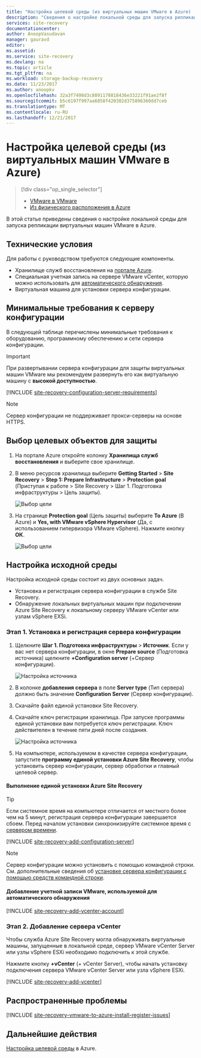 ```yaml
---
title: "Настройка целевой среды (из виртуальных машин VMware в Azure) | Документация Майкрософт"
description: "Сведения о настройке локальной среды для запуска репликации виртуальных машин VMware в Azure."
services: site-recovery
documentationcenter: 
author: AnoopVasudavan
manager: gauravd
editor: 
ms.assetid: 
ms.service: site-recovery
ms.devlang: na
ms.topic: article
ms.tgt_pltfrm: na
ms.workload: storage-backup-recovery
ms.date: 11/23/2017
ms.author: anoopkv
ms.openlocfilehash: 32a3f7498d3c8891178818436e33221f91ae2f8f
ms.sourcegitcommit: b5c6197f997aa6858f420302d375896360dd7ceb
ms.translationtype: MT
ms.contentlocale: ru-RU
ms.lasthandoff: 12/21/2017
---
```

# <a name="set-up-the-source-environment-vmware-to-azure"></a>Настройка целевой среды (из виртуальных машин VMware в Azure)
> [!div class="op_single_selector"]
> * [VMware в VMware](./site-recovery-set-up-vmware-to-azure.md)
> * [Из физического расположения в Azure](./site-recovery-set-up-physical-to-azure.md)

В этой статье приведены сведения о настройке локальной среды для запуска репликации виртуальных машин VMware в Azure.

## <a name="prerequisites"></a>Технические условия

Для работы с руководством требуются следующие компоненты.
- Хранилище служб восстановления на [портале Azure](http://portal.azure.com "портал Azure").
- Специальная учетная запись на сервере VMware vCenter, которую можно использовать для [автоматического обнаружения](./site-recovery-vmware-to-azure.md).
- Виртуальная машина для установки сервера конфигурации.

## <a name="configuration-server-minimum-requirements"></a>Минимальные требования к серверу конфигурации
В следующей таблице перечислены минимальные требования к оборудованию, программному обеспечению и сети сервера конфигурации.

> [!IMPORTANT]
> При развертывании сервера конфигурации для защиты виртуальных машин VMware мы рекомендуем развернуть его как виртуальную машину с **высокой доступностью**.

[!INCLUDE [site-recovery-configuration-server-requirements](../../includes/site-recovery-configuration-and-scaleout-process-server-requirements.md)]

> [!NOTE]
> Сервер конфигурации не поддерживает прокси-серверы на основе HTTPS.

## <a name="choose-your-protection-goals"></a>Выбор целевых объектов для защиты

1. На портале Azure откройте колонку **Хранилища служб восстановления** и выберите свое хранилище.
2. В меню ресурсов хранилища выберите **Getting Started** > **Site Recovery** > **Step 1: Prepare Infrastructure** > **Protection goal** (Приступая к работе > Site Recovery > Шаг 1. Подготовка инфраструктуры > Цель защиты).

    ![Выбор цели](./media/site-recovery-set-up-vmware-to-azure/choose-goals.png)
3. На странице **Protection goal** (Цель защиты) выберите **To Azure** (В Azure) и **Yes, with VMware vSphere Hypervisor** (Да, с использованием гипервизора VMware vSphere). Нажмите кнопку **ОК**.

    ![Выбор цели](./media/site-recovery-set-up-vmware-to-azure/choose-goals2.png)

## <a name="set-up-the-source-environment"></a>Настройка исходной среды
Настройка исходной среды состоит из двух основных задач.

- Установка и регистрация сервера конфигурации в службе Site Recovery.
- Обнаружение локальных виртуальных машин при подключении Azure Site Recovery к локальному серверу VMware vCenter или узлам vSphere EXSi.

### <a name="step-1-install-and-register-a-configuration-server"></a>Этап 1. Установка и регистрация сервера конфигурации

1. Щелкните **Шаг 1. Подготовка инфраструктуры** > **Источник**. Если у вас нет сервера конфигурации, в окне **Prepare source** (Подготовка источника) щелкните **+Configuration server** (+Сервер конфигурации).

    ![Настройка источника](./media/site-recovery-set-up-vmware-to-azure/set-source1.png)
2. В колонке **добавления сервера** в поле **Server type** (Тип сервера) должно быть значение **Configuration Server** (Сервер конфигурации).
4. Скачайте файл единой установки Site Recovery.
5. Скачайте ключ регистрации хранилища. При запуске программы единой установки вам потребуется ключ регистрации. Ключ действителен в течение пяти дней после создания.

    ![Настройка источника](./media/site-recovery-set-up-vmware-to-azure/set-source2.png)
6. На компьютере, используемом в качестве сервера конфигурации, запустите **программу единой установки Azure Site Recovery**, чтобы установить сервер конфигурации, сервер обработки и главный целевой сервер.

#### <a name="run-azure-site-recovery-unified-setup"></a>Выполнение единой установки Azure Site Recovery

> [!TIP]
> Если системное время на компьютере отличается от местного более чем на 5 минут, регистрация сервера конфигурации завершается сбоем. Перед началом установки синхронизируйте системное время с [сервером времени](https://technet.microsoft.com/windows-server-docs/identity/ad-ds/get-started/windows-time-service/windows-time-service).

[!INCLUDE [site-recovery-add-configuration-server](../../includes/site-recovery-add-configuration-server.md)]

> [!NOTE]
> Сервер конфигурации можно установить с помощью командной строки. См. дополнительные сведения об [установке сервера конфигурации с помощью средств командной строки](http://aka.ms/installconfigsrv).

#### <a name="add-the-vmware-account-for-automatic-discovery"></a>Добавление учетной записи VMware, используемой для автоматического обнаружения

[!INCLUDE [site-recovery-add-vcenter-account](../../includes/site-recovery-add-vcenter-account.md)]

### <a name="step-2-add-a-vcenter"></a>Этап 2. Добавление сервера vCenter
Чтобы служба Azure Site Recovery могла обнаруживать виртуальные машины, запущенные в локальной среде, сервер VMware vCenter Server или узлы vSphere ESXi необходимо подключить к этой службе.

Нажмите кнопку **+vCenter** (+ vCenter Server), чтобы начать установку подключения сервера VMware vCenter Server или узла vSphere ESXi.

[!INCLUDE [site-recovery-add-vcenter](../../includes/site-recovery-add-vcenter.md)]


## <a name="common-issues"></a>Распространенные проблемы
[!INCLUDE [site-recovery-vmware-to-azure-install-register-issues](../../includes/site-recovery-vmware-to-azure-install-register-issues.md)]


## <a name="next-steps"></a>Дальнейшие действия
[Настройка целевой среды](./site-recovery-prepare-target-vmware-to-azure.md) в Azure.
